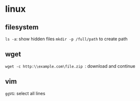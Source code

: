 # linux
## filesystem
```ls -a```: show hidden files
```mkdir -p /full/path``` to create path 
## wget
```wget -c http:\\example.com\file.zip ```: download and continue 
## vim
```ggVG```: select all lines 

